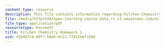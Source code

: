 ```yaml
---
content_type: resource
description: This file contains information regarding Kitchen Chemistry Homework 1.
file: /media/https%3A/open-learning-course-data-rc.s3.amazonaws.com/es-287-kitchen-chemistry-spring-2009/43bd67c480f7b0ab0c2177815bbf320d_MITES_287S09_assn01_Week01.pdf
file_type: application/pdf
resourcetype: Document
title: Kitchen Chemistry Homework 1
uid: 43bd67c4-80f7-b0ab-0c21-77815bbf320d
---
```

